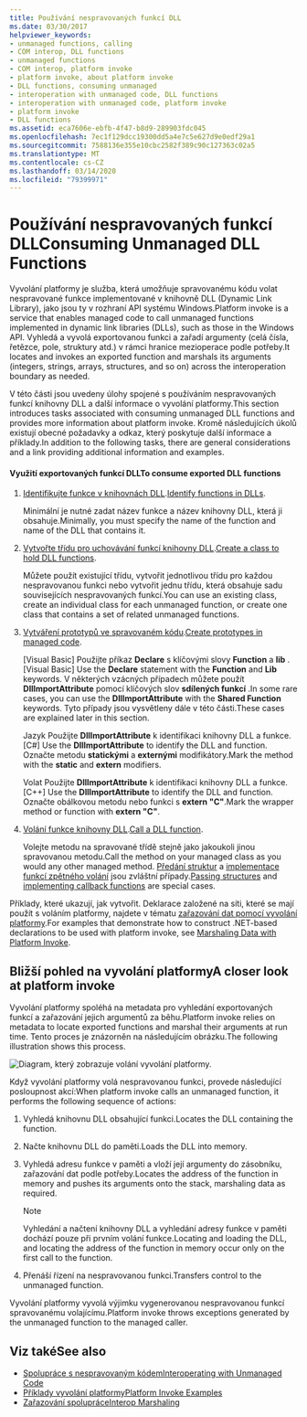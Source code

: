 ```yaml
---
title: Používání nespravovaných funkcí DLL
ms.date: 03/30/2017
helpviewer_keywords:
- unmanaged functions, calling
- COM interop, DLL functions
- unmanaged functions
- COM interop, platform invoke
- platform invoke, about platform invoke
- DLL functions, consuming unmanaged
- interoperation with unmanaged code, DLL functions
- interoperation with unmanaged code, platform invoke
- platform invoke
- DLL functions
ms.assetid: eca7606e-ebfb-4f47-b8d9-289903fdc045
ms.openlocfilehash: 7ec1f129dcc19300dd5a4e7c5e627d9e0edf29a1
ms.sourcegitcommit: 7588136e355e10cbc2582f389c90c127363c02a5
ms.translationtype: MT
ms.contentlocale: cs-CZ
ms.lasthandoff: 03/14/2020
ms.locfileid: "79399971"
---
```

# <a name="consuming-unmanaged-dll-functions"></a><span data-ttu-id="c795d-102">Používání nespravovaných funkcí DLL</span><span class="sxs-lookup"><span data-stu-id="c795d-102">Consuming Unmanaged DLL Functions</span></span>
<span data-ttu-id="c795d-103">Vyvolání platformy je služba, která umožňuje spravovanému kódu volat nespravované funkce implementované v knihovně DLL (Dynamic Link Library), jako jsou ty v rozhraní API systému Windows.</span><span class="sxs-lookup"><span data-stu-id="c795d-103">Platform invoke is a service that enables managed code to call unmanaged functions implemented in dynamic link libraries (DLLs), such as those in the Windows API.</span></span> <span data-ttu-id="c795d-104">Vyhledá a vyvolá exportovanou funkci a zařadí argumenty (celá čísla, řetězce, pole, struktury atd.) v rámci hranice mezioperace podle potřeby.</span><span class="sxs-lookup"><span data-stu-id="c795d-104">It locates and invokes an exported function and marshals its arguments (integers, strings, arrays, structures, and so on) across the interoperation boundary as needed.</span></span>  
  
 <span data-ttu-id="c795d-105">V této části jsou uvedeny úlohy spojené s používáním nespravovaných funkcí knihovny DLL a další informace o vyvolání platformy.</span><span class="sxs-lookup"><span data-stu-id="c795d-105">This section introduces tasks associated with consuming unmanaged DLL functions and provides more information about platform invoke.</span></span> <span data-ttu-id="c795d-106">Kromě následujících úkolů existují obecné požadavky a odkaz, který poskytuje další informace a příklady.</span><span class="sxs-lookup"><span data-stu-id="c795d-106">In addition to the following tasks, there are general considerations and a link providing additional information and examples.</span></span>  
  
#### <a name="to-consume-exported-dll-functions"></a><span data-ttu-id="c795d-107">Využití exportovaných funkcí DLL</span><span class="sxs-lookup"><span data-stu-id="c795d-107">To consume exported DLL functions</span></span>  
  
1. <span data-ttu-id="c795d-108">[Identifikujte funkce v knihovnách DLL](identifying-functions-in-dlls.md).</span><span class="sxs-lookup"><span data-stu-id="c795d-108">[Identify functions in DLLs](identifying-functions-in-dlls.md).</span></span>  
  
     <span data-ttu-id="c795d-109">Minimální je nutné zadat název funkce a název knihovny DLL, která ji obsahuje.</span><span class="sxs-lookup"><span data-stu-id="c795d-109">Minimally, you must specify the name of the function and name of the DLL that contains it.</span></span>  
  
2. <span data-ttu-id="c795d-110">[Vytvořte třídu pro uchovávání funkcí knihovny DLL](creating-a-class-to-hold-dll-functions.md).</span><span class="sxs-lookup"><span data-stu-id="c795d-110">[Create a class to hold DLL functions](creating-a-class-to-hold-dll-functions.md).</span></span>  
  
     <span data-ttu-id="c795d-111">Můžete použít existující třídu, vytvořit jednotlivou třídu pro každou nespravovanou funkci nebo vytvořit jednu třídu, která obsahuje sadu souvisejících nespravovaných funkcí.</span><span class="sxs-lookup"><span data-stu-id="c795d-111">You can use an existing class, create an individual class for each unmanaged function, or create one class that contains a set of related unmanaged functions.</span></span>  
  
3. <span data-ttu-id="c795d-112">[Vytváření prototypů ve spravovaném kódu](creating-prototypes-in-managed-code.md).</span><span class="sxs-lookup"><span data-stu-id="c795d-112">[Create prototypes in managed code](creating-prototypes-in-managed-code.md).</span></span>  
  
     <span data-ttu-id="c795d-113">[Visual Basic] Použijte příkaz **Declare** s klíčovými slovy **Function** a **lib** .</span><span class="sxs-lookup"><span data-stu-id="c795d-113">[Visual Basic] Use the **Declare** statement with the **Function** and **Lib** keywords.</span></span> <span data-ttu-id="c795d-114">V některých vzácných případech můžete použít **DllImportAttribute** pomocí klíčových slov **sdílených funkcí** .</span><span class="sxs-lookup"><span data-stu-id="c795d-114">In some rare cases, you can use the **DllImportAttribute** with the **Shared Function** keywords.</span></span> <span data-ttu-id="c795d-115">Tyto případy jsou vysvětleny dále v této části.</span><span class="sxs-lookup"><span data-stu-id="c795d-115">These cases are explained later in this section.</span></span>  
  
     <span data-ttu-id="c795d-116">Jazyk Použijte **DllImportAttribute** k identifikaci knihovny DLL a funkce.</span><span class="sxs-lookup"><span data-stu-id="c795d-116">[C#] Use the **DllImportAttribute** to identify the DLL and function.</span></span> <span data-ttu-id="c795d-117">Označte metodu **statickými** a **externými** modifikátory.</span><span class="sxs-lookup"><span data-stu-id="c795d-117">Mark the method with the **static** and **extern** modifiers.</span></span>  
  
     <span data-ttu-id="c795d-118">Volat Použijte **DllImportAttribute** k identifikaci knihovny DLL a funkce.</span><span class="sxs-lookup"><span data-stu-id="c795d-118">[C++] Use the **DllImportAttribute** to identify the DLL and function.</span></span> <span data-ttu-id="c795d-119">Označte obálkovou metodu nebo funkci s **extern "C"**.</span><span class="sxs-lookup"><span data-stu-id="c795d-119">Mark the wrapper method or function with **extern "C"**.</span></span>  
  
4. <span data-ttu-id="c795d-120">[Volání funkce knihovny DLL](calling-a-dll-function.md).</span><span class="sxs-lookup"><span data-stu-id="c795d-120">[Call a DLL function](calling-a-dll-function.md).</span></span>  
  
     <span data-ttu-id="c795d-121">Volejte metodu na spravované třídě stejně jako jakoukoli jinou spravovanou metodu.</span><span class="sxs-lookup"><span data-stu-id="c795d-121">Call the method on your managed class as you would any other managed method.</span></span> <span data-ttu-id="c795d-122">[Předání struktur](passing-structures.md) a [implementace funkcí zpětného volání](callback-functions.md) jsou zvláštní případy.</span><span class="sxs-lookup"><span data-stu-id="c795d-122">[Passing structures](passing-structures.md) and [implementing callback functions](callback-functions.md) are special cases.</span></span>  
  
 <span data-ttu-id="c795d-123">Příklady, které ukazují, jak vytvořit. Deklarace založené na síti, které se mají použít s voláním platformy, najdete v tématu [zařazování dat pomocí vyvolání platformy](marshaling-data-with-platform-invoke.md).</span><span class="sxs-lookup"><span data-stu-id="c795d-123">For examples that demonstrate how to construct .NET-based declarations to be used with platform invoke, see [Marshaling Data with Platform Invoke](marshaling-data-with-platform-invoke.md).</span></span>  
  
## <a name="a-closer-look-at-platform-invoke"></a><span data-ttu-id="c795d-124">Bližší pohled na vyvolání platformy</span><span class="sxs-lookup"><span data-stu-id="c795d-124">A closer look at platform invoke</span></span>  
 <span data-ttu-id="c795d-125">Vyvolání platformy spoléhá na metadata pro vyhledání exportovaných funkcí a zařazování jejich argumentů za běhu.</span><span class="sxs-lookup"><span data-stu-id="c795d-125">Platform invoke relies on metadata to locate exported functions and marshal their arguments at run time.</span></span> <span data-ttu-id="c795d-126">Tento proces je znázorněn na následujícím obrázku.</span><span class="sxs-lookup"><span data-stu-id="c795d-126">The following illustration shows this process.</span></span>  
  
 ![Diagram, který zobrazuje volání vyvolání platformy.](./media/consuming-unmanaged-dll-functions/platform-invoke-call.gif)  
  
 <span data-ttu-id="c795d-128">Když vyvolání platformy volá nespravovanou funkci, provede následující posloupnost akcí:</span><span class="sxs-lookup"><span data-stu-id="c795d-128">When platform invoke calls an unmanaged function, it performs the following sequence of actions:</span></span>  
  
1. <span data-ttu-id="c795d-129">Vyhledá knihovnu DLL obsahující funkci.</span><span class="sxs-lookup"><span data-stu-id="c795d-129">Locates the DLL containing the function.</span></span>  
  
2. <span data-ttu-id="c795d-130">Načte knihovnu DLL do paměti.</span><span class="sxs-lookup"><span data-stu-id="c795d-130">Loads the DLL into memory.</span></span>  
  
3. <span data-ttu-id="c795d-131">Vyhledá adresu funkce v paměti a vloží její argumenty do zásobníku, zařazování dat podle potřeby.</span><span class="sxs-lookup"><span data-stu-id="c795d-131">Locates the address of the function in memory and pushes its arguments onto the stack, marshaling data as required.</span></span>  
  
    > [!NOTE]
    > <span data-ttu-id="c795d-132">Vyhledání a načtení knihovny DLL a vyhledání adresy funkce v paměti dochází pouze při prvním volání funkce.</span><span class="sxs-lookup"><span data-stu-id="c795d-132">Locating and loading the DLL, and locating the address of the function in memory occur only on the first call to the function.</span></span>  
  
4. <span data-ttu-id="c795d-133">Přenáší řízení na nespravovanou funkci.</span><span class="sxs-lookup"><span data-stu-id="c795d-133">Transfers control to the unmanaged function.</span></span>  
  
 <span data-ttu-id="c795d-134">Vyvolání platformy vyvolá výjimku vygenerovanou nespravovanou funkcí spravovanému volajícímu.</span><span class="sxs-lookup"><span data-stu-id="c795d-134">Platform invoke throws exceptions generated by the unmanaged function to the managed caller.</span></span>

## <a name="see-also"></a><span data-ttu-id="c795d-135">Viz také</span><span class="sxs-lookup"><span data-stu-id="c795d-135">See also</span></span>

- [<span data-ttu-id="c795d-136">Spolupráce s nespravovaným kódem</span><span class="sxs-lookup"><span data-stu-id="c795d-136">Interoperating with Unmanaged Code</span></span>](index.md)
- [<span data-ttu-id="c795d-137">Příklady vyvolání platformy</span><span class="sxs-lookup"><span data-stu-id="c795d-137">Platform Invoke Examples</span></span>](platform-invoke-examples.md)
- [<span data-ttu-id="c795d-138">Zařazování spolupráce</span><span class="sxs-lookup"><span data-stu-id="c795d-138">Interop Marshaling</span></span>](interop-marshaling.md)
